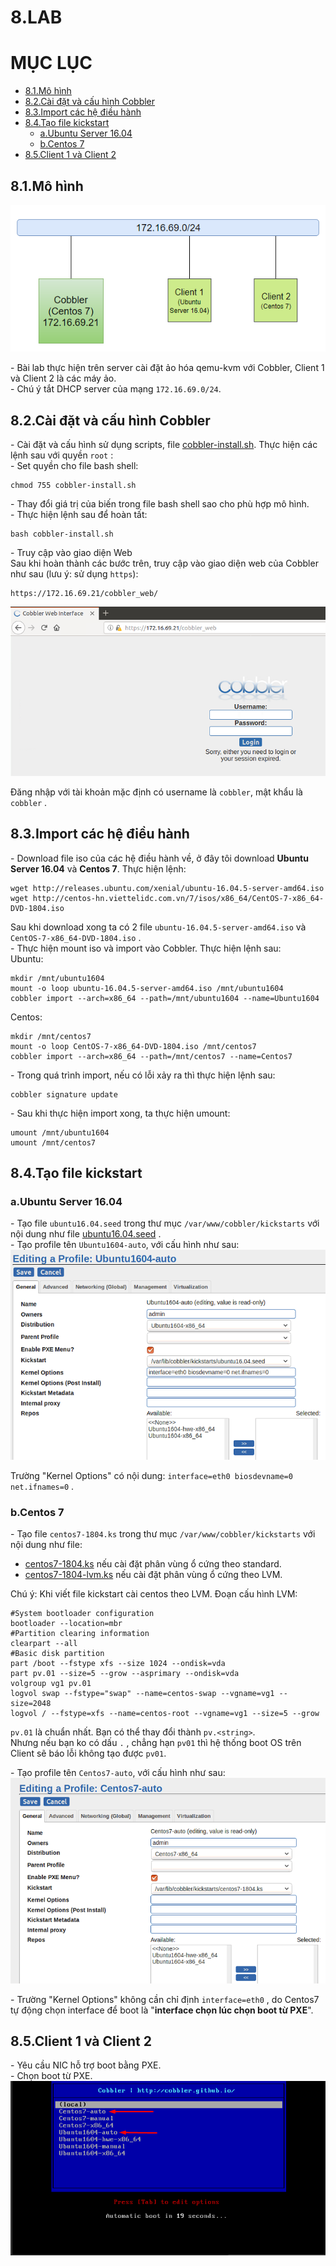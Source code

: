 # 8.LAB

# MỤC LỤC
  - [8.1.Mô hình](#81mô-hình)
  - [8.2.Cài đặt và cấu hình Cobbler](#82cài-đặt-và-cấu-hình-cobbler)
  - [8.3.Import các hệ điều hành](#83import-các-hệ-điều-hành)
  - [8.4.Tạo file kickstart](#84tạo-file-kickstart)
    - [a.Ubuntu Server 16.04](#aubuntu-server-1604)
    - [b.Centos 7](#bcentos-7)
  - [8.5.Client 1 và Client 2](#85client-1-và-client-2)


## 8.1.Mô hình
<img src="../images/lab-1.png" />

\- Bài lab thực hiện trên server cài đặt ảo hóa qemu-kvm với Cobbler, Client 1 và Client 2 là các máy ảo.  
\- Chú ý tắt DHCP server của mạng `172.16.69.0/24`.  

## 8.2.Cài đặt và cấu hình Cobbler
\- Cài đặt và cấu hình sử dụng scripts, file [cobbler-install.sh](../scripts/cobbler-install.sh). Thực hiện các lệnh sau với quyền `root` :  
\- Set quyền cho file bash shell:  
```
chmod 755 cobbler-install.sh
```

\- Thay đổi giá trị của biến trong file bash shell sao cho phù hợp mô hình.  
\- Thực hiện lệnh sau để hoàn tất:  
```
bash cobbler-install.sh
```

\- Truy cập vào giao diện Web  
Sau khi hoàn thành các bước trên, truy cập vào giao diện web của Cobbler như sau (lưu ý: sử dụng `https`):  
```
https://172.16.69.21/cobbler_web/
```

<img src="../images/lab-2.png" />

Đăng nhập với tài khoản mặc định có username là `cobbler`, mật khẩu là `cobbler` .

## 8.3.Import các hệ điều hành
\- Download file iso của các hệ điều hành về, ở đây tôi download **Ubuntu Server 16.04** và **Centos 7**. Thực hiện lệnh:  
```
wget http://releases.ubuntu.com/xenial/ubuntu-16.04.5-server-amd64.iso
wget http://centos-hn.viettelidc.com.vn/7/isos/x86_64/CentOS-7-x86_64-DVD-1804.iso
```

Sau khi download xong ta có 2 file `ubuntu-16.04.5-server-amd64.iso` và `CentOS-7-x86_64-DVD-1804.iso` .  
\- Thực hiện mount iso và import vào Cobbler. Thực hiện lệnh sau:  
Ubuntu:  
```
mkdir /mnt/ubuntu1604
mount -o loop ubuntu-16.04.5-server-amd64.iso /mnt/ubuntu1604
cobbler import --arch=x86_64 --path=/mnt/ubuntu1604 --name=Ubuntu1604
```

Centos:  
```
mkdir /mnt/centos7
mount -o loop CentOS-7-x86_64-DVD-1804.iso /mnt/centos7
cobbler import --arch=x86_64 --path=/mnt/centos7 --name=Centos7
```

\- Trong quá trình import, nếu có lỗi xảy ra thì thực hiện lệnh sau:  
```
cobbler signature update
```

\- Sau khi thực hiện import xong, ta thực hiện umount:  
```
umount /mnt/ubuntu1604
umount /mnt/centos7
```

## 8.4.Tạo file kickstart
### a.Ubuntu Server 16.04
\- Tạo file `ubuntu16.04.seed` trong thư mục `/var/www/cobbler/kickstarts` với nội dung như file [ubuntu16.04.seed](../Kickstart/ubuntu16.04.seed) .  
\- Tạo profile tên `Ubuntu1604-auto`, với cấu hình như sau:  
<img src="../images/lab-3.png" />

Trường "Kernel Options" có nội dung: `interface=eth0 biosdevname=0 net.ifnames=0` .  

### b.Centos 7
\- Tạo file `centos7-1804.ks` trong thư mục `/var/www/cobbler/kickstarts` với nội dung như file:  
- [centos7-1804.ks](../Kickstart/centos7-1804.ks) nếu cài đặt phân vùng ổ cứng theo standard.
- [centos7-1804-lvm.ks](../Kickstart/centos7-1804-lvm.ks) nếu cài đặt phân vùng ổ cứng theo LVM.

Chú ý: Khi viết file kickstart cài centos theo LVM. Đoạn cấu hình LVM:  
```
#System bootloader configuration
bootloader --location=mbr
#Partition clearing information
clearpart --all
#Basic disk partition
part /boot --fstype xfs --size 1024 --ondisk=vda
part pv.01 --size=5 --grow --asprimary --ondisk=vda
volgroup vg1 pv.01
logvol swap --fstype="swap" --name=centos-swap --vgname=vg1 --size=2048
logvol / --fstype=xfs --name=centos-root --vgname=vg1 --size=5 --grow
```

`pv.01` là chuẩn nhất. Bạn có thể thay đổi thành `pv.<string>`.  
Nhưng nếu bạn ko có dấu `.` , chẳng hạn `pv01` thì hệ thống boot OS trên Client sẽ báo lỗi không tạo được `pv01`.  


\- Tạo profile tên `Centos7-auto`, với cấu hình như sau:  
<img src="../images/lab-4.png" />

\- Trường "Kernel Options" không cần chỉ định `interface=eth0` , do Centos7 tự động chọn interface để boot là "**interface chọn lúc chọn boot từ PXE**".  

## 8.5.Client 1 và Client 2
\- Yêu cầu NIC hỗ trợ boot bằng PXE.  
\- Chọn boot từ PXE.  
<img src="../images/lab-5.png" />







